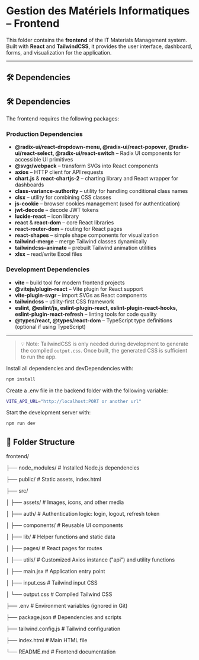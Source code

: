 # Gestion des Matériels Informatiques – Frontend

This folder contains the **frontend** of the IT Materials Management system.  
Built with **React** and **TailwindCSS**, it provides the user interface, dashboard, forms, and visualization for the application.

---

## 🛠 Dependencies

## 🛠 Dependencies

The frontend requires the following packages:

### Production Dependencies

- **@radix-ui/react-dropdown-menu, @radix-ui/react-popover, @radix-ui/react-select, @radix-ui/react-switch** – Radix UI components for accessible UI primitives  
- **@svgr/webpack** – transform SVGs into React components  
- **axios** – HTTP client for API requests  
- **chart.js** & **react-chartjs-2** – charting library and React wrapper for dashboards  
- **class-variance-authority** – utility for handling conditional class names  
- **clsx** – utility for combining CSS classes  
- **js-cookie** – browser cookies management (used for authentication)  
- **jwt-decode** – decode JWT tokens  
- **lucide-react** – icon library  
- **react** & **react-dom** – core React libraries  
- **react-router-dom** – routing for React pages  
- **react-shapes** – simple shape components for visualization  
- **tailwind-merge** – merge Tailwind classes dynamically  
- **tailwindcss-animate** – prebuilt Tailwind animation utilities  
- **xlsx** – read/write Excel files

### Development Dependencies

- **vite** – build tool for modern frontend projects  
- **@vitejs/plugin-react** – Vite plugin for React support  
- **vite-plugin-svgr** – import SVGs as React components  
- **tailwindcss** – utility-first CSS framework  
- **eslint, @eslint/js, eslint-plugin-react, eslint-plugin-react-hooks, eslint-plugin-react-refresh** – linting tools for code quality  
- **@types/react, @types/react-dom** – TypeScript type definitions (optional if using TypeScript)

---

> 💡 Note: TailwindCSS is only needed during development to generate the compiled `output.css`. Once built, the generated CSS is sufficient to run the app.


Install all dependencies and devDependencies with:

```bash
npm install

```

Create a .env file in the backend folder with the following variable:

```bash
VITE_API_URL="http://localhost:PORT or another url"


```

Start the development server with:
```bash
npm run dev
```

## 📂 Folder Structure

frontend/

├── node_modules/       # Installed Node.js dependencies

├── public/             # Static assets, index.html

├── src/

│   ├── assets/         # Images, icons, and other media

│   ├── auth/           # Authentication logic: login, logout, refresh token

│   ├── components/     # Reusable UI components

│   ├── lib/            # Helper functions and static data

│   ├── pages/          # React pages for routes

│   ├── utils/          # Customized Axios instance ("api") and utility functions

│   ├── main.jsx        # Application entry point

│   ├── input.css       # Tailwind input CSS

│   └── output.css      # Compiled Tailwind CSS

├── .env                # Environment variables (ignored in Git)

├── package.json        # Dependencies and scripts

├── tailwind.config.js  # Tailwind configuration

├── index.html          # Main HTML file

└── README.md           # Frontend documentation

